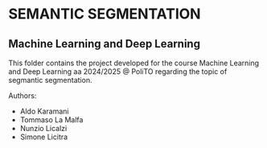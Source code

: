 # SEMANTIC SEGMENTATION
## Machine Learning and Deep Learning

This folder contains the project developed for the course Machine Learning and Deep Learning aa 2024/2025 @ PoliTO regarding the topic of segmantic segmentation.

Authors:
- Aldo Karamani
- Tommaso La Malfa
- Nunzio Licalzi
- Simone Licitra
